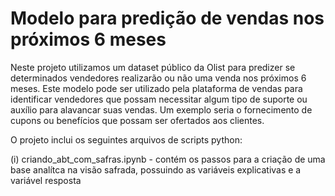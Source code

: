 # Modelo para predição de vendas nos próximos 6 meses
Neste projeto utilizamos um dataset público da Olist para predizer se determinados vendedores realizarão ou não uma venda nos próximos 6 meses. Este modelo pode ser utilizado pela plataforma de vendas para identificar vendedores que possam necessitar algum tipo de suporte ou auxílio para alavancar suas vendas. Um exemplo seria o fornecimento de cupons ou benefícios que possam ser ofertados aos clientes.

O projeto inclui os seguintes arquivos de scripts python:

(i) criando_abt_com_safras.ipynb - contém os passos para a criação de uma base analítca na visão safrada, possuindo as variáveis explicativas e a variável resposta
